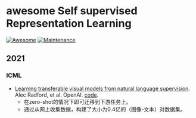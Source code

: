 # awesome Self supervised Representation Learning
[![Awesome](https://cdn.rawgit.com/sindresorhus/awesome/d7305f38d29fed78fa85652e3a63e154dd8e8829/media/badge.svg)](https://github.com/sindresorhus/awesome)
[![Maintenance](https://img.shields.io/badge/Maintained%3F-YES-green.svg)](https://github.com/iCGY96/awesome_OpenSetRecognition_list/graphs/commit-activity)


## 2021
### ICML
+ [Learning transferable visual models from natural language supervision](https://arxiv.org/pdf/2103.00020.pdf). Alec Radford, et al. OpenAI. [code](https://github.com/openai/CLIP).
    + 在zero-shot的情况下即可迁移到下游任务上。
    + 通过从网上收集数据，构建了大小为0.4亿的（图像-文本）对数据集。
